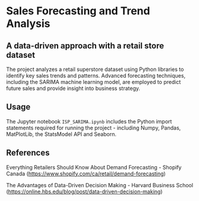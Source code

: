 # Sales Forecasting and Trend Analysis
## A data-driven approach with a retail store dataset

The project analyzes a retail superstore dataset using Python libraries to identify key
sales trends and patterns. Advanced forecasting techniques, including the SARIMA
machine learning model, are employed to predict future sales and provide insight into
business strategy.

## Usage

The Jupyter notebook `ISP_SARIMA.ipynb` includes the Python import statements required for running the project - including Numpy, Pandas, MatPlotLib, the StatsModel API and Seaborn. 

## References

Everything Retailers Should Know About Demand Forecasting - Shopify Canada
(https://www.shopify.com/ca/retail/demand-forecasting)

The Advantages of Data-Driven Decision Making - Harvard Business School
(https://online.hbs.edu/blog/post/data-driven-decision-making)
